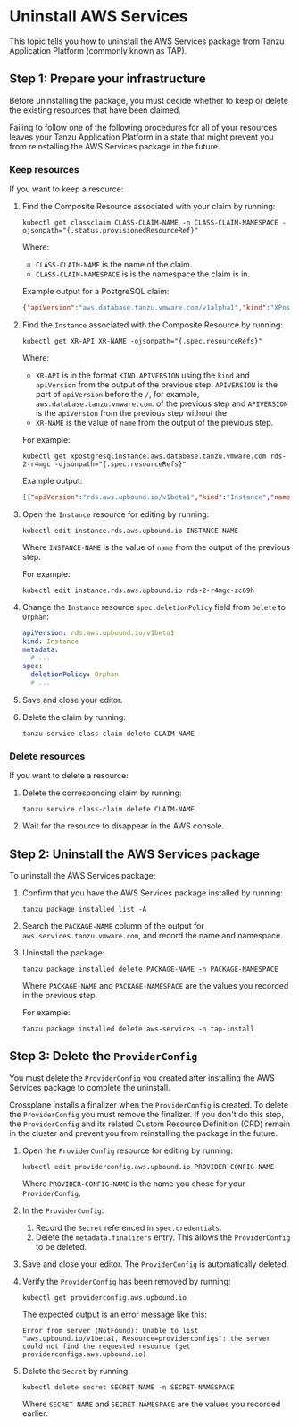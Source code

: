 # Uninstall AWS Services

This topic tells you how to uninstall the AWS Services package from Tanzu Application Platform
(commonly known as TAP).

## <a id="prepare-infra"></a> Step 1: Prepare your infrastructure

Before uninstalling the package, you must decide whether to keep or delete the existing resources that
have been claimed.

Failing to follow one of the following procedures for all of your resources leaves your
Tanzu Application Platform in a state that might prevent you from reinstalling the AWS Services package
in the future.

### <a id="keep-resources"></a> Keep resources

If you want to keep a resource:

1. Find the Composite Resource associated with your claim by running:

    ```console
    kubectl get classclaim CLASS-CLAIM-NAME -n CLASS-CLAIM-NAMESPACE -ojsonpath="{.status.provisionedResourceRef}"
    ```

    Where:

    - `CLASS-CLAIM-NAME` is the name of the claim.
    - `CLASS-CLAIM-NAMESPACE` is is the namespace the claim is in.

    Example output for a PostgreSQL claim:

    ```json
    {"apiVersion":"aws.database.tanzu.vmware.com/v1alpha1","kind":"XPostgreSQLInstance","name":"rds-2-r4mgc"}
    ```

1. Find the `Instance` associated with the Composite Resource by running:

    ```console
    kubectl get XR-API XR-NAME -ojsonpath="{.spec.resourceRefs}"
    ```

    Where:

    - `XR-API` is in the format `KIND.APIVERSION` using the `kind` and `apiVersion` from the output
       of the previous step. `APIVERSION` is the part of `apiVersion` before the `/`, for example,
       `aws.database.tanzu.vmware.com`.
      of the previous step and `APIVERSION` is the `apiVersion` from the previous step without the
    - `XR-NAME` is the value of `name` from the output of the previous step.

    For example:

    ```console
    kubectl get xpostgresqlinstance.aws.database.tanzu.vmware.com rds-2-r4mgc -ojsonpath="{.spec.resourceRefs}"
    ```

    Example output:

    ```json
    [{"apiVersion":"rds.aws.upbound.io/v1beta1","kind":"Instance","name":"rds-2-r4mgc-zc69h"}]
    ```

1. Open the `Instance` resource for editing by running:

    ```console
    kubectl edit instance.rds.aws.upbound.io INSTANCE-NAME
    ```

    Where `INSTANCE-NAME` is the value of `name` from the output of the previous step.

    For example:

    ```console
    kubectl edit instance.rds.aws.upbound.io rds-2-r4mgc-zc69h
    ```

1. Change the `Instance` resource `spec.deletionPolicy` field from `Delete` to `Orphan`:

    ```yaml
    apiVersion: rds.aws.upbound.io/v1beta1
    kind: Instance
    metadata:
      # ...
    spec:
      deletionPolicy: Orphan
      # ...
    ```

1. Save and close your editor.

1. Delete the claim by running:

    ```console
    tanzu service class-claim delete CLAIM-NAME
    ```

### <a id="delete-resources"></a> Delete resources

If you want to delete a resource:

1. Delete the corresponding claim by running:

    ```console
    tanzu service class-claim delete CLAIM-NAME
    ```

1. Wait for the resource to disappear in the AWS console.

## <a id="uninstall-package"></a> Step 2: Uninstall the AWS Services package

To uninstall the AWS Services package:

1. Confirm that you have the AWS Services package installed by running:

    ```console
    tanzu package installed list -A
    ```

1. Search the `PACKAGE-NAME` column of the output for `aws.services.tanzu.vmware.com`, and record the
   name and namespace.

1. Uninstall the package:

    ```console
    tanzu package installed delete PACKAGE-NAME -n PACKAGE-NAMESPACE
    ```

    Where `PACKAGE-NAME` and `PACKAGE-NAMESPACE` are the values you recorded in the previous step.

    For example:

    ```console
    tanzu package installed delete aws-services -n tap-install
    ```

## <a id="delete-providerconfig"></a> Step 3: Delete the `ProviderConfig`

You must delete the `ProviderConfig` you created after installing the AWS Services package to complete
the uninstall.

Crossplane installs a finalizer when the `ProviderConfig` is created. To delete the `ProviderConfig`
you must remove the finalizer.
If you don't do this step, the `ProviderConfig` and its related Custom Resource Definition (CRD)
remain in the cluster and prevent you from reinstalling the package in the future.

1. Open the `ProviderConfig` resource for editing by running:

    ```console
    kubectl edit providerconfig.aws.upbound.io PROVIDER-CONFIG-NAME
    ```

    Where `PROVIDER-CONFIG-NAME` is the name you chose for your `ProviderConfig`.

1. In the `ProviderConfig`:

    1. Record the `Secret` referenced in `spec.credentials`.
    1. Delete the `metadata.finalizers` entry. This allows the `ProviderConfig` to be deleted.

1. Save and close your editor. The `ProviderConfig` is automatically deleted.

1. Verify the `ProviderConfig` has been removed by running:

    ```console
    kubectl get providerconfig.aws.upbound.io
    ```

    The expected output is an error message like this:

    ```console
    Error from server (NotFound): Unable to list "aws.upbound.io/v1beta1, Resource=providerconfigs": the server could not find the requested resource (get providerconfigs.aws.upbound.io)
    ```

1. Delete the `Secret` by running:

    ```console
    kubectl delete secret SECRET-NAME -n SECRET-NAMESPACE
    ```

    Where `SECRET-NAME` and `SECRET-NAMESPACE` are the values you recorded earlier.
